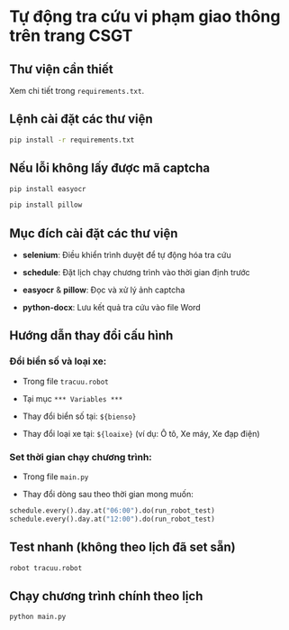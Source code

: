 # Tự động tra cứu vi phạm giao thông trên trang CSGT

## Thư viện cần thiết
Xem chi tiết trong `requirements.txt`.

## Lệnh cài đặt các thư viện

```bash
pip install -r requirements.txt
```
## Nếu lỗi không lấy được mã captcha
```bash
pip install easyocr
```
```bash
pip install pillow
```
## Mục đích cài đặt các thư viện

- **selenium**: Điều khiển trình duyệt để tự động hóa tra cứu

- **schedule**: Đặt lịch chạy chương trình vào thời gian định trước

- **easyocr** & **pillow**: Đọc và xử lý ảnh captcha

- **python-docx**: Lưu kết quả tra cứu vào file Word


## Hướng dẫn thay đổi cấu hình

### Đổi biển số và loại xe:

- Trong file `tracuu.robot`

- Tại mục `*** Variables ***`

- Thay đổi biển số tại: `${bienso}`

- Thay đổi loại xe tại: `${loaixe}` (ví dụ: Ô tô, Xe máy, Xe đạp điện)

### Set thời gian chạy chương trình:

- Trong file `main.py`

- Thay đổi dòng sau theo thời gian mong muốn:

```python
schedule.every().day.at("06:00").do(run_robot_test)
schedule.every().day.at("12:00").do(run_robot_test)
```

## Test nhanh (không theo lịch đã set sẵn)

```bash
robot tracuu.robot
```

## Chạy chương trình chính theo lịch

```bash
python main.py
```
